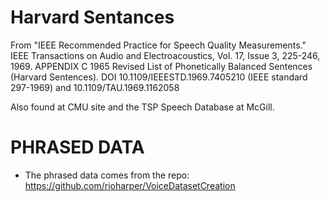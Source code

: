 # Harvard Sentances 

From "IEEE Recommended Practice for Speech Quality Measurements." IEEE Transactions on Audio and Electroacoustics, Vol. 17, Issue 3, 225-246, 1969. APPENDIX C 1965 Revised List of Phonetically Balanced Sentences (Harvard Sentences). DOI 10.1109/IEEESTD.1969.7405210 (IEEE standard 297-1969) and 10.1109/TAU.1969.1162058

Also found at CMU site and the TSP Speech Database at McGill.


# PHRASED DATA 
- The phrased data comes from the repo: https://github.com/rioharper/VoiceDatasetCreation